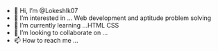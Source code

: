 - 👋 Hi, I’m @Lokeshlk07
- 👀 I’m interested in ... Web development and aptitude problem solving 
- 🌱 I’m currently learning ...HTML CSS 
- 💞️ I’m looking to collaborate on ...
- 📫 How to reach me ...

<!---
Lokeshlk07/Lokeshlk07 is a ✨ special ✨ repository because its `README.md` (this file) appears on your GitHub profile.
You can click the Preview link to take a look at your changes.
--->
